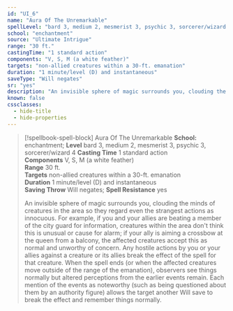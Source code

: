 ```yaml
---
id: "UI_6"
name: "Aura Of The Unremarkable"
spellLevel: "bard 3, medium 2, mesmerist 3, psychic 3, sorcerer/wizard 4"
school: "enchantment"
source: "Ultimate Intrigue"
range: "30 ft."
castingTime: "1 standard action"
components: "V, S, M (a white feather)"
targets: "non-allied creatures within a 30-ft. emanation"
duration: "1 minute/level (D) and instantaneous"
saveType: "Will negates"
sr: "yes"
description: "An invisible sphere of magic surrounds you, clouding the minds of creatures in the area so they regard even the strangest actions as innocuous. For example, if you and your allies are beating a member of the city guard for information, creatures within the area don't think this is unusual or cause for alarm; if your ally is aiming a crossbow at the queen from a balcony, the affected creatures accept this as normal and unworthy of concern. Any hostile actions by you or your allies against a creature or its allies break the effect of the spell for that creature. When the spell ends (or when the affected creatures move outside of the range of the emanation), observers see things normally but altered perceptions from the earlier events remain. Each mention of the events as noteworthy (such as being questioned about them by an authority figure) allows the target another Will save to break the effect and remember things normally."
known: false
cssclasses:
  - hide-title
  - hide-properties
---
```


> [!spellbook-spell-block] Aura Of The Unremarkable
> **School:** enchantment; **Level** bard 3, medium 2, mesmerist 3, psychic 3, sorcerer/wizard 4
> **Casting Time** 1 standard action  
> **Components** V, S, M (a white feather)  
> **Range** 30 ft.  
> **Targets** non-allied creatures within a 30-ft. emanation  
> **Duration** 1 minute/level (D) and instantaneous  
> **Saving Throw** Will negates; **Spell Resistance** yes
> 
> An invisible sphere of magic surrounds you, clouding the minds of creatures in the area so they regard even the strangest actions as innocuous. For example, if you and your allies are beating a member of the city guard for information, creatures within the area don't think this is unusual or cause for alarm; if your ally is aiming a crossbow at the queen from a balcony, the affected creatures accept this as normal and unworthy of concern. Any hostile actions by you or your allies against a creature or its allies break the effect of the spell for that creature. When the spell ends (or when the affected creatures move outside of the range of the emanation), observers see things normally but altered perceptions from the earlier events remain. Each mention of the events as noteworthy (such as being questioned about them by an authority figure) allows the target another Will save to break the effect and remember things normally.
